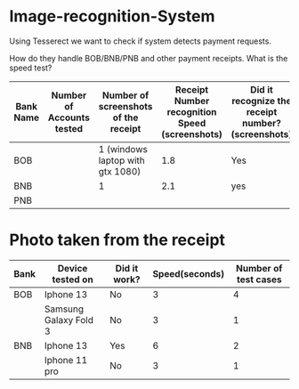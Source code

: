 # Image-recognition-System
Using Tesserect we want to check if system detects payment requests.

How do they handle BOB/BNB/PNB and other payment receipts. What is the speed test?

| Bank Name | Number of Accounts tested | Number of screenshots of the receipt | Receipt Number recognition Speed (screenshots) | Did it recognize the receipt number? (screenshots) |
|-----------|---------------------------|--------------------------------------|-----------------------------------------------|-----------------------------------------------------|
| BOB       |                           |      1 (windows laptop with gtx 1080)                               |    1.8     |        Yes                                             |
| BNB       |                           |            1                          |               2.1                                |     yes                                                
| PNB       |                           |                                      |                                               |                                                     |





# Photo taken from the receipt

| Bank  | Device tested on | Did it work? | Speed(seconds) | Number of test cases |
| --- | --- | --- | --- | --- |
| BOB | Iphone 13 | No | 3 | 4 |
|  | Samsung Galaxy Fold 3 | No | 3 | 1 |
| BNB | Iphone 13 | Yes | 6 | 2 |
|  | Iphone 11 pro | No | 3 | 1 |